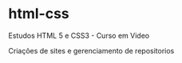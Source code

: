 # html-css
 Estudos HTML 5 e CSS3 - Curso em Video

Criações de sites e gerenciamento de repositorios
 
<a href="https://maipereira.github.io/html-css/exercicios/Exercicios/ex001/index.html"></a>